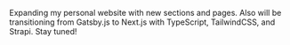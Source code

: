 Expanding my personal website with new sections and pages. Also will be transitioning from Gatsby.js to Next.js with TypeScript, TailwindCSS, and Strapi. Stay tuned!
